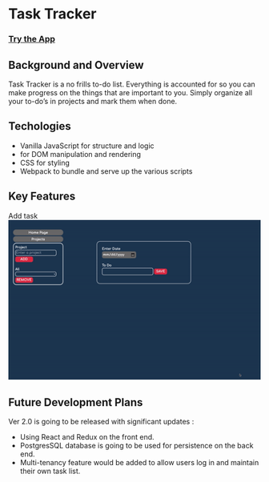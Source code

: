 # Task Tracker
### [Try the App](https://tttn13.github.io/to-do-list/)

## Background and Overview
Task Tracker is a no frills to-do list. Everything is accounted for so you can make progress on the things that are important to you. Simply organize all your to-do’s in projects and mark them when done.

## Techologies
- Vanilla JavaScript for structure and logic
- for DOM manipulation and rendering
- CSS for styling
- Webpack to bundle and serve up the various scripts

## Key Features
Add task 
![Add task ](./assets/demo_images/add-task.gif)

## Future Development Plans
Ver 2.0 is going to be released with significant updates :
- Using React and Redux on the front end. 
- PostgresSQL database is going to be used for persistence on the back end. 
- Multi-tenancy feature would be added to allow users log in and maintain their own task list.  